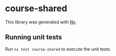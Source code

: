 # course-shared

This library was generated with [Nx](https://nx.dev).

## Running unit tests

Run `nx test course-shared` to execute the unit tests.
